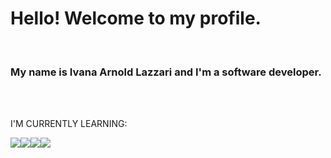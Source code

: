 
<h1>Hello! Welcome to my profile.</h1>
<br>
<h3>My name is Ivana Arnold Lazzari and I'm a software developer.</h3>

<br>
<br>

I'M CURRENTLY LEARNING:

<img src="https://img.shields.io/badge/html5-%23E34F26.svg?style=for-the-badge&logo=html5&logoColor=white"><img src="https://img.shields.io/badge/css3-%231572B6.svg?style=for-the-badge&logo=css3&logoColor=white"><img src="https://img.shields.io/badge/javascript-%23323330.svg?style=for-the-badge&logo=javascript&logoColor=%23F7DF1E"><img src="https://img.shields.io/badge/python-3670A0?style=for-the-badge&logo=python&logoColor=ffdd54">
